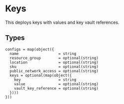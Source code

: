 # Keys

This deploys keys with values and key vault references.

## Types

```hcl
configs = map(object({
  name                  = string
  resource_group        = optional(string)
  location              = optional(string)
  sku                   = optional(string)
  public_network_access = optional(string)
  keys = optional(map(object({
    key                 = string
    value               = optional(string)
    vault_key_reference = optional(string)
  })))
}))
```
